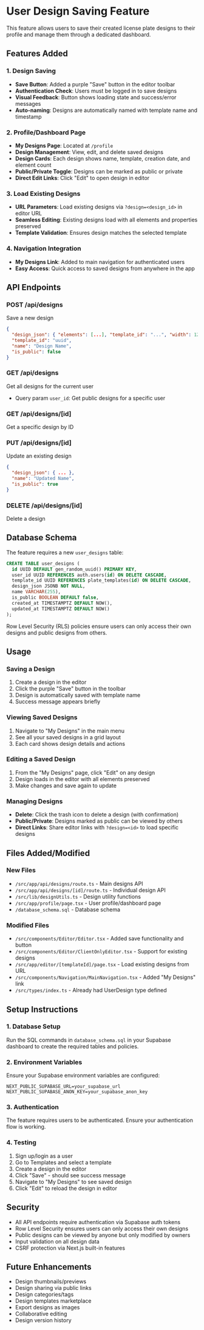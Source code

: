 # User Design Saving Feature

This feature allows users to save their created license plate designs to their profile and manage them through a dedicated dashboard.

## Features Added

### 1. Design Saving
- **Save Button**: Added a purple "Save" button in the editor toolbar
- **Authentication Check**: Users must be logged in to save designs
- **Visual Feedback**: Button shows loading state and success/error messages
- **Auto-naming**: Designs are automatically named with template name and timestamp

### 2. Profile/Dashboard Page
- **My Designs Page**: Located at `/profile`
- **Design Management**: View, edit, and delete saved designs
- **Design Cards**: Each design shows name, template, creation date, and element count
- **Public/Private Toggle**: Designs can be marked as public or private
- **Direct Edit Links**: Click "Edit" to open design in editor

### 3. Load Existing Designs
- **URL Parameters**: Load existing designs via `?design=<design_id>` in editor URL
- **Seamless Editing**: Existing designs load with all elements and properties preserved
- **Template Validation**: Ensures design matches the selected template

### 4. Navigation Integration
- **My Designs Link**: Added to main navigation for authenticated users
- **Easy Access**: Quick access to saved designs from anywhere in the app

## API Endpoints

### POST /api/designs
Save a new design
```json
{
  "design_json": { "elements": [...], "template_id": "...", "width": 1200, "height": 600 },
  "template_id": "uuid",
  "name": "Design Name",
  "is_public": false
}
```

### GET /api/designs
Get all designs for the current user
- Query param `user_id`: Get public designs for a specific user

### GET /api/designs/[id]
Get a specific design by ID

### PUT /api/designs/[id]
Update an existing design
```json
{
  "design_json": { ... },
  "name": "Updated Name",
  "is_public": true
}
```

### DELETE /api/designs/[id]
Delete a design

## Database Schema

The feature requires a new `user_designs` table:

```sql
CREATE TABLE user_designs (
  id UUID DEFAULT gen_random_uuid() PRIMARY KEY,
  user_id UUID REFERENCES auth.users(id) ON DELETE CASCADE,
  template_id UUID REFERENCES plate_templates(id) ON DELETE CASCADE,
  design_json JSONB NOT NULL,
  name VARCHAR(255),
  is_public BOOLEAN DEFAULT false,
  created_at TIMESTAMPTZ DEFAULT NOW(),
  updated_at TIMESTAMPTZ DEFAULT NOW()
);
```

Row Level Security (RLS) policies ensure users can only access their own designs and public designs from others.

## Usage

### Saving a Design
1. Create a design in the editor
2. Click the purple "Save" button in the toolbar
3. Design is automatically saved with template name
4. Success message appears briefly

### Viewing Saved Designs
1. Navigate to "My Designs" in the main menu
2. See all your saved designs in a grid layout
3. Each card shows design details and actions

### Editing a Saved Design
1. From the "My Designs" page, click "Edit" on any design
2. Design loads in the editor with all elements preserved
3. Make changes and save again to update

### Managing Designs
- **Delete**: Click the trash icon to delete a design (with confirmation)
- **Public/Private**: Designs marked as public can be viewed by others
- **Direct Links**: Share editor links with `?design=<id>` to load specific designs

## Files Added/Modified

### New Files
- `/src/app/api/designs/route.ts` - Main designs API
- `/src/app/api/designs/[id]/route.ts` - Individual design API
- `/src/lib/designUtils.ts` - Design utility functions
- `/src/app/profile/page.tsx` - User profile/dashboard page
- `/database_schema.sql` - Database schema

### Modified Files
- `/src/components/Editor/Editor.tsx` - Added save functionality and button
- `/src/components/Editor/ClientOnlyEditor.tsx` - Support for existing designs
- `/src/app/editor/[templateId]/page.tsx` - Load existing designs from URL
- `/src/components/Navigation/MainNavigation.tsx` - Added "My Designs" link
- `/src/types/index.ts` - Already had UserDesign type defined

## Setup Instructions

### 1. Database Setup
Run the SQL commands in `database_schema.sql` in your Supabase dashboard to create the required tables and policies.

### 2. Environment Variables
Ensure your Supabase environment variables are configured:
```env
NEXT_PUBLIC_SUPABASE_URL=your_supabase_url
NEXT_PUBLIC_SUPABASE_ANON_KEY=your_supabase_anon_key
```

### 3. Authentication
The feature requires users to be authenticated. Ensure your authentication flow is working.

### 4. Testing
1. Sign up/login as a user
2. Go to Templates and select a template
3. Create a design in the editor
4. Click "Save" - should see success message
5. Navigate to "My Designs" to see saved design
6. Click "Edit" to reload the design in editor

## Security

- All API endpoints require authentication via Supabase auth tokens
- Row Level Security ensures users can only access their own designs
- Public designs can be viewed by anyone but only modified by owners
- Input validation on all design data
- CSRF protection via Next.js built-in features

## Future Enhancements

- Design thumbnails/previews
- Design sharing via public links
- Design categories/tags
- Design templates marketplace
- Export designs as images
- Collaborative editing
- Design version history
